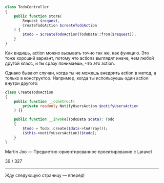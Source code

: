 ```php
class TodoController
{
    public function store(
        Request $request, 
        CreateTodoAction $createTodoAction
    ) {
        $todo = $createTodoAction(TodoData::from($request));
    }
}
```

Как видишь, action можно вызывать точно так же, как функцию. Это тоже хороший вариант, потому что actions выглядят иначе, чем любой другой класс, и ты сразу понимаешь, что это action.

Однако бывают случаи, когда ты не можешь внедрить action в метод, а только в конструктор. Например, когда ты используешь один action внутри другого:

```php
class CreateTodoAction
{
    public function __construct(
        private readonly NotifyUsersAction $notifyUsersAction
    ) {}

    public function __invoke(TodoData $data): Todo
    {
        $todo = Todo::create($data->toArray());
        ($this->notifyUsersAction)($todo);
    }
}
```

Martin Joo — Предметно-ориентированное проектирование с Laravel

39 / 327

---

Жду следующую страницу — вперёд!
